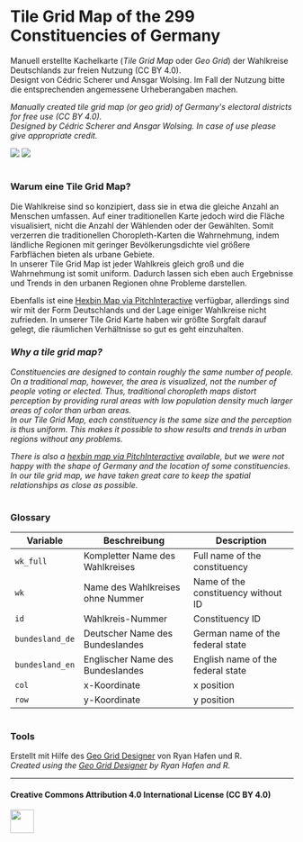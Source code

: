 #  Tile Grid Map of the 299 Constituencies of Germany 

Manuell erstellte Kachelkarte (*Tile Grid Map* oder *Geo Grid*) der Wahlkreise Deutschlands zur freien Nutzung (CC BY 4.0).  
Designt von Cédric Scherer und Ansgar Wolsing. Im Fall der Nutzung bitte die entsprechenden angemessene Urheberangaben machen.

*Manually created tile grid map (or geo grid) of Germany's electoral districts for free use (CC BY 4.0).*  
*Designed by Cédric Scherer and Ansgar Wolsing. In case of use please give appropriate credit.*

![](https://raw.githubusercontent.com/bydata/btw_tilemap/main/plots/grid_laender_variants_de.png)
![](https://raw.githubusercontent.com/bydata/btw_tilemap/main/plots/grid_laender_variants_en.png)

#

### Warum eine Tile Grid Map?

Die Wahlkreise sind so konzipiert, dass sie in etwa die gleiche Anzahl an Menschen umfassen. Auf einer traditionellen Karte jedoch wird die Fläche visualisiert, nicht die Anzahl der Wählenden oder der Gewählten. Somit verzerren die traditionellen Choropleth-Karten die Wahrnehmung, indem ländliche Regionen mit geringer Bevölkerungsdichte viel größere Farbflächen bieten als urbane Gebiete.  
In unserer Tile Grid Map ist jeder Wahlkreis gleich groß und die Wahrnehmung ist somit uniform. Dadurch lassen sich eben auch Ergebnisse und Trends in den urbanen Regionen ohne Probleme darstellen.

Ebenfalls ist eine [Hexbin Map via PitchInteractive](https://pitchinteractiveinc.github.io/tilegrams/) verfügbar, allerdings sind wir mit der Form Deutschlands und der Lage einiger Wahlkreise nicht zufrieden. In unserer Tile Grid Karte haben wir größte Sorgfalt darauf gelegt, die räumlichen Verhältnisse so gut es geht einzuhalten. 

### *Why a tile grid map?*

*Constituencies are designed to contain roughly the same number of people. On a traditional map, however, the area is visualized, not the number of people voting or elected. Thus, traditional choropleth maps distort perception by providing rural areas with low population density much larger areas of color than urban areas.  
In our Tile Grid Map, each constituency is the same size and the perception is thus uniform. This makes it possible to show results and trends in urban regions without any problems.*

*There is also a [hexbin map via PitchInteractive](https://pitchinteractiveinc.github.io/tilegrams/) available, but we were not happy with the shape of Germany and the location of some constituencies. In our tile grid map, we have taken great care to keep the spatial relationships as close as possible.*

#

### Glossary

| Variable  | Beschreibung | Description |
| --- | --- | --- |
| `wk_full`  | Kompletter Name des Wahlkreises  | Full name of the constituency |
| `wk`  | Name des Wahlkreises ohne Nummer  | Name of the constituency without ID |
| `id` | Wahlkreis-Nummer | Constituency ID |
| `bundesland_de` | Deutscher Name des Bundeslandes | German name of the federal state |
| `bundesland_en` | Englischer Name des Bundeslandes | English name of the federal state |
| `col` | x-Koordinate | x position |
| `row` | y-Koordinate | y position |

#

### Tools

Erstellt mit Hilfe des [Geo Grid Designer](https://hafen.github.io/grid-designer/) von Ryan Hafen und R.   
*Created using the [Geo Grid Designer](https://hafen.github.io/grid-designer/) by Ryan Hafen and R.*

***

#### Creative Commons Attribution 4.0 International License (CC BY 4.0)
<div style="width:300px; height:200px">
<img src=https://i.creativecommons.org/l/by/4.0/88x31.png alt="" height="42">
</div>
